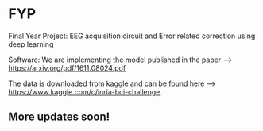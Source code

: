 # FYP
Final Year Project: EEG acquisition circuit and Error related correction using deep learning

Software:
We are implementing the model published in the paper --> https://arxiv.org/pdf/1611.08024.pdf

The data is downloaded from kaggle and can be found here --> https://www.kaggle.com/c/inria-bci-challenge

## More updates soon!
